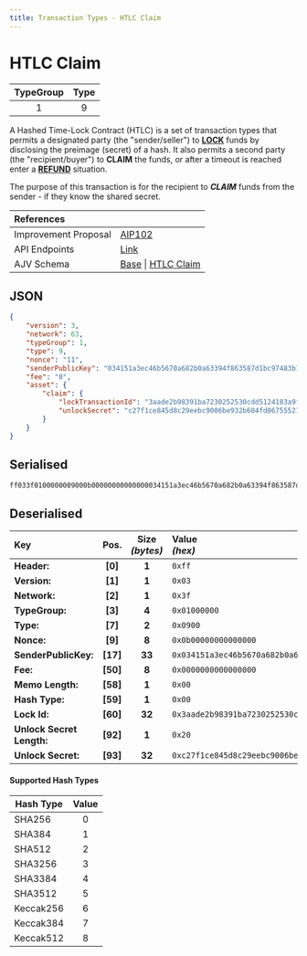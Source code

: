 ```yaml
---
title: Transaction Types - HTLC Claim
---
```


# HTLC Claim

| TypeGroup | Type  |
| :-------: | :---: |
|     1     |   9   |

A Hashed Time-Lock Contract (HTLC) is a set of transaction types that permits a designated party (the "sender/seller") to [**LOCK**](/docs/core/transactions/types/htlc-lock) funds by disclosing the preimage (secret) of a hash. It also permits a second party (the "recipient/buyer") to **CLAIM** the funds, or after a timeout is reached enter a [**REFUND**](/docs/core/transactions/types/htlc-refund) situation.

The purpose of this transaction is for the recipient to _**CLAIM**_ funds from the sender - if they know the shared secret.

| References           |                                                                                                                                                                                                                                                                                                                        |
| :------------------- | :--------------------------------------------------------------------------------------------------------------------------------------------------------------------------------------------------------------------------------------------------------------------------------------------------------------------- |
| Improvement Proposal | [AIP102](https://github.com/ArkEcosystem/AIPs/blob/master/AIPS/aip-102.md)                                                                                                                                                                                                                                             |
| API Endpoints        | [Link](/docs/api/public-rest-api/endpoints/transactions)                                                                                                                                                                                                                                                               |
| AJV Schema           | [Base](https://github.com/Solar-network/core/blob/0c03aaf1feebb77bd33117110c358636bf14d9c0/packages/crypto/src/transactions/types/schemas.ts#L17-L46) \| [HTLC Claim](https://github.com/Solar-network/core/blob/0c03aaf1feebb77bd33117110c358636bf14d9c0/packages/crypto/src/transactions/types/schemas.ts#L299-L320) |

## JSON

```json
{
    "version": 3,
    "network": 63,
    "typeGroup": 1,
    "type": 9,
    "nonce": "11",
    "senderPublicKey": "034151a3ec46b5670a682b0a63394f863587d1bc97483b1b6c70eb58e7f0aed192",
    "fee": "0",
    "asset": {
        "claim": {
            "lockTransactionId": "3aade2b98391ba7230252530cdd5124183a9f4e582660666ae873da48173ea5f",
            "unlockSecret": "c27f1ce845d8c29eebc9006be932b604fd06755521b1a8b0be4204c65377151a"
        }
    }
}
```

## Serialised

```shell
ff033f0100000009000b00000000000000034151a3ec46b5670a682b0a63394f863587d1bc97483b1b6c70eb58e7f0aed192000000000000000000003aade2b98391ba7230252530cdd5124183a9f4e582660666ae873da48173ea5f20c27f1ce845d8c29eebc9006be932b604fd06755521b1a8b0be4204c65377151a
```

## Deserialised

| Key                       |   Pos.   | Size<br/>_(bytes)_ | Value<br/>_(hex)_                                                      |
| :------------------------ | :------: | :----------------: | :--------------------------------------------------------------------- |
| **Header:**               | **[0]**  |       **1**        | `0xff`                                                                 |
| **Version:**              | **[1]**  |       **1**        | `0x03`                                                                 |
| **Network:**              | **[2]**  |       **1**        | `0x3f`                                                                 |
| **TypeGroup:**            | **[3]**  |       **4**        | `0x01000000`                                                           |
| **Type:**                 | **[7]**  |       **2**        | `0x0900`                                                               |
| **Nonce:**                | **[9]**  |       **8**        | `0x0b00000000000000`                                                   |
| **SenderPublicKey:**      | **[17]** |       **33**       | `0x034151a3ec46b5670a682b0a63394f863587d1bc97483b1b6c70eb58e7f0aed192` |
| **Fee:**                  | **[50]** |       **8**        | `0x0000000000000000`                                                   |
| **Memo Length:**          | **[58]** |       **1**        | `0x00`                                                                 |
| **Hash Type:**            | **[59]** |       **1**        | `0x00`                                                                 |
| **Lock Id:**              | **[60]** |       **32**       | `0x3aade2b98391ba7230252530cdd5124183a9f4e582660666ae873da48173ea5f`   |
| **Unlock Secret Length:** | **[92]** |       **1**        | `0x20`                                                                 |
| **Unlock Secret:**        | **[93]** |       **32**       | `0xc27f1ce845d8c29eebc9006be932b604fd06755521b1a8b0be4204c65377151a`   |

#### Supported Hash Types

| Hash Type | Value |
| --------- | :---: |
| SHA256    |   0   |
| SHA384    |   1   |
| SHA512    |   2   |
| SHA3256   |   3   |
| SHA3384   |   4   |
| SHA3512   |   5   |
| Keccak256 |   6   |
| Keccak384 |   7   |
| Keccak512 |   8   |
